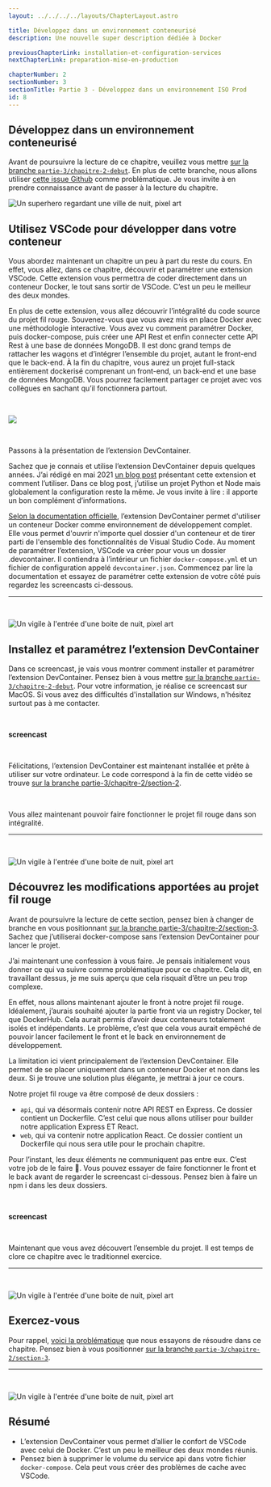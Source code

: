 ```yaml
---
layout: ../../../../layouts/ChapterLayout.astro

title: Développez dans un environnement conteneurisé
description: Une nouvelle super description dédiée à Docker

previousChapterLink: installation-et-configuration-services
nextChapterLink: preparation-mise-en-production

chapterNumber: 2
sectionNumber: 3
sectionTitle: Partie 3 - Développez dans un environnement ISO Prod
id: 8
---
```


<article>

# Développez dans un environnement conteneurisé

Avant de poursuivre la lecture de ce chapitre, veuillez vous mettre [sur la branche `partie-3/chapitre-2-debut`](https://github.com/nx-academy/Conteneurisez-vos-applications-avec-Docker/tree/partie-3/chapitre-2-debut). En plus de cette branche, nous allons utiliser [cette issue Github](https://github.com/nx-academy/Conteneurisez-vos-applications-avec-Docker/issues/5) comme problématique. Je vous invite à en prendre connaissance avant de passer à la lecture du chapitre.

![Un superhero regardant une ville de nuit, pixel art](/docker-port.webp)

## Utilisez VSCode pour développer dans votre conteneur

Vous abordez maintenant un chapitre un peu à part du reste du cours. En effet, vous allez, dans ce chapitre, découvrir et paramétrer une extension VSCode. Cette extension vous permettra de coder directement dans un conteneur Docker, le tout sans sortir de VSCode. C’est un peu le meilleur des deux mondes.

En plus de cette extension, vous allez découvrir l’intégralité du code source du projet fil rouge. Souvenez-vous que vous avez mis en place Docker avec une méthodologie interactive. Vous avez vu comment paramétrer Docker, puis docker-compose, puis créer une API Rest et enfin connecter cette API Rest à une base de données MongoDB. Il est donc grand temps de rattacher les wagons et d’intégrer l’ensemble du projet, autant le front-end que le back-end. À la fin du chapitre, vous aurez un projet full-stack entièrement dockerisé comprenant un front-end, un back-end et une base de données MongoDB. Vous pourrez facilement partager ce projet avec vos collègues en sachant qu’il fonctionnera partout.

<br>

![](/cours-docker/schema-devcontainer.png)

<br>

Passons à la présentation de l’extension DevContainer.

Sachez que je connais et utilise l’extension DevContainer depuis quelques années. J’ai rédigé en mai 2021 [un blog post](https://medium.com/@tdimnet/utiliser-lextension-vscode-devcontainer-pour-simplifier-le-d%C3%A9veloppement-python-18861befe442) présentant cette extension et comment l’utiliser. Dans ce blog post, j’utilise un projet Python et Node mais globalement la configuration reste la même. Je vous invite à lire : il apporte un bon complément d’informations.

[Selon la documentation officielle](https://code.visualstudio.com/docs/devcontainers/create-dev-container), l’extension DevContainer permet d'utiliser un conteneur Docker comme environnement de développement complet. Elle vous permet d'ouvrir n'importe quel dossier d'un conteneur et de tirer parti de l'ensemble des fonctionnalités de Visual Studio Code. Au moment de paramétrer l’extension, VSCode va créer pour vous un dossier .devcontainer. Il contiendra à l’intérieur un fichier `docker-compose.yml` et un fichier de configuration appelé `devcontainer.json`. Commencez par lire la documentation et essayez de paramétrer cette extension de votre côté puis regardez les screencasts ci-dessous.

---

<br>

![Un vigile à l'entrée d'une boite de nuit, pixel art](/homme-magasin-voiture.webp)

## Installez et paramétrez l’extension DevContainer

Dans ce screencast, je vais vous montrer comment installer et paramétrer l’extension DevContainer. Pensez bien à vous mettre [sur la branche `partie-3/chapitre-2-debut`](https://github.com/nx-academy/Conteneurisez-vos-applications-avec-Docker/tree/partie-3/chapitre-2-debut). Pour votre information, je réalise ce screencast sur MacOS. Si vous avez des difficultés d'installation sur Windows, n'hésitez surtout pas à me contacter.

<br>

**screencast**

<br>

Félicitations, l’extension DevContainer est maintenant installée et prête à utiliser sur votre ordinateur. Le code correspond à la fin de cette vidéo se trouve [sur la branche partie-3/chapitre-2/section-2](https://github.com/nx-academy/Conteneurisez-vos-applications-avec-Docker/tree/partie-3/chapitre-2/section-2).

<br>

Vous allez maintenant pouvoir faire fonctionner le projet fil rouge dans son intégralité.

---

<br>

![Un vigile à l'entrée d'une boite de nuit, pixel art](/homme-magasin-voiture.webp)

## Découvrez les modifications apportées au projet fil rouge

Avant de poursuivre la lecture de cette section, pensez bien à changer de branche en vous positionnant [sur la branche partie-3/chapitre-2/section-3](https://github.com/nx-academy/Conteneurisez-vos-applications-avec-Docker/tree/partie-3/chapitre-2/section-3). Sachez que j’utiliserai docker-compose sans l’extension DevContainer pour lancer le projet.

J’ai maintenant une confession à vous faire. Je pensais initialement vous donner ce qui va suivre comme problématique pour ce chapitre. Cela dit, en travaillant dessus, je me suis aperçu que cela risquait d’être un peu trop complexe.

En effet, nous allons maintenant ajouter le front à notre projet fil rouge. Idéalement, j’aurais souhaité ajouter la partie front via un registry Docker, tel que DockerHub. Cela aurait permis d’avoir deux conteneurs totalement isolés et indépendants. Le problème, c’est que cela vous aurait empêché de pouvoir lancer facilement le front et le back en environnement de développement.

La limitation ici vient principalement de l’extension DevContainer. Elle permet de se placer uniquement dans un conteneur Docker et non dans les deux. Si je trouve une solution plus élégante, je mettrai à jour ce cours.

Notre projet fil rouge va être composé de deux dossiers :

- `api`, qui va désormais contenir notre API REST en Express. Ce dossier contient un Dockerfile. C’est celui que nous allons utiliser pour builder notre application Express ET React.
- `web`, qui va contenir notre application React. Ce dossier contient un Dockerfile qui nous sera utile pour le prochain chapitre.

Pour l’instant, les deux éléments ne communiquent pas entre eux. C’est votre job de le faire 🙂. Vous pouvez essayer de faire fonctionner le front et le back avant de regarder le screencast ci-dessous. Pensez bien à faire un npm i dans les deux dossiers.

<br>

**screencast**

<br>

Maintenant que vous avez découvert l’ensemble du projet. Il est temps de clore ce chapitre avec le traditionnel exercice.

---

<br>

![Un vigile à l'entrée d'une boite de nuit, pixel art](/homme-magasin-voiture.webp)

## Exercez-vous

Pour rappel, [voici la problématique](https://github.com/nx-academy/Conteneurisez-vos-applications-avec-Docker/issues/5) que nous essayons de résoudre dans ce chapitre. Pensez bien à vous positionner [sur la branche `partie-3/chapitre-2/section-3`](https://github.com/nx-academy/Conteneurisez-vos-applications-avec-Docker/tree/partie-3/chapitre-2/section-3).

---

<br>

![Un vigile à l'entrée d'une boite de nuit, pixel art](/homme-magasin-voiture.webp)

## Résumé

- L’extension DevContainer vous permet d’allier le confort de VSCode avec celui de Docker. C’est un peu le meilleur des deux mondes réunis.
- Pensez bien à supprimer le volume du service api dans votre fichier `docker-compose`. Cela peut vous créer des problèmes de cache avec VSCode.

</article>
